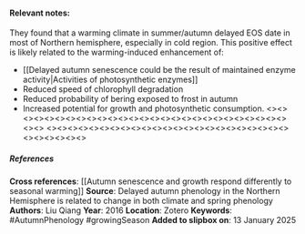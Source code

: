#### **Relevant notes**:
They found that a warming climate in summer/autumn delayed EOS date in most of Northern hemisphere, especially in cold region. 
This positive effect is likely related to the warming-induced enhancement of: 
- [[Delayed autumn senescence could be the result of maintained enzyme activity|Activities of photosynthetic enzymes]]
- Reduced speed of chlorophyll degradation
- Reduced probability of bering exposed to frost in autumn
- Increased potential for growth and photosynthetic consumption.
<><><><><><><><><><><><><><><><><><><><><><><><><><><><><>
<><><><><><><><><><><><><><><><><><><><><><><><><><><><><>
##### References
**Cross references**: 
[[Autumn senescence and growth respond differently to seasonal warming]]
**Source**: Delayed autumn phenology in the Northern Hemisphere is related to change in both climate and spring phenology
**Authors**: Liu Qiang
**Year**: 2016
**Location**: Zotero
**Keywords**: #AutumnPhenology #growingSeason 
**Added to slipbox on**: 13 January 2025
